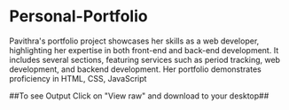 # Personal-Portfolio
Pavithra's portfolio project showcases her skills as a web developer, highlighting her expertise in both front-end and back-end development. It includes several sections, featuring services such as period tracking, web development, and backend development. Her portfolio demonstrates proficiency in HTML, CSS, JavaScript

##To see Output Click on "View raw" and download to your desktop##
